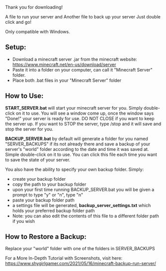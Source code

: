 Thank you for downloading!

A file to run your server and
Another file to back up your server
Just double click and go!

Only compatible with Windows.

Setup:
------
- Download a minecraft server .jar from the minecraft website: https://www.minecraft.net/en-us/download/server
- Paste it into a folder on your computer, can call it "Minecraft Server" folder.
- Place both .bat files in your "Minecraft Server" folder

How to Use:
-----------
**START_SERVER.bat** will start your minecraft server for you. Simply double-click on it to use. You will see a window come up, once the window says "Done!" your server is ready for use. DO NOT CLOSE if you want to keep the server up. If you want to STOP the server, type /stop and it will save and stop the server for you.

**BACKUP_SERVER.bat** by default will generate a folder for you named "SERVER_BACKUPS" if its not already there and save a backup of your server's "world" folder according to the date and time it was saved at. Simple double-click on it to use. You can click this file each time you want to save the state of your server.

You also have the ability to specify your own backup folder. Simply:
- create your backup folder
- copy the path to your backup folder
- upon your first time running BACKUP_SERVER.bat you will be given a prompt to type "y" or "n", type "n"
- paste your backup folder path
- a settings file will be generated, **backup_server_settings.txt** which holds your preferred backup folder path
- Note: you can also edit the contents of this file to a different folder path if you wish

How to Restore a Backup:
------------------------
Replace your "world" folder with one of the folders in SERVER_BACKUPS

For a More In-Depth Tutorial with Screenshots, visit here: https://www.shygirlgamer.com/2021/05/16/minecraft-backup-run-server/
